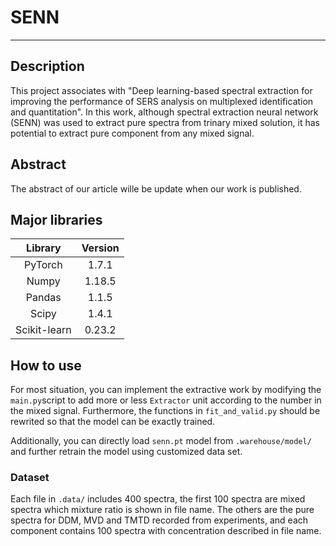 # SENN

-------

## Description

This project associates with "Deep learning-based spectral extraction for improving the performance of SERS analysis on multiplexed identification and quantitation". In this work, although spectral extraction neural network (SENN) was used to extract pure spectra from trinary mixed solution, it has potential to extract pure component from any mixed signal.

## Abstract

The abstract of our article wille be update when our work is published.

## Major libraries

|  Library  |  Version  |
|:---------:|:---------:|
|PyTorch| 1.7.1 |
|Numpy | 1.18.5 |
|Pandas| 1.1.5 |
|Scipy | 1.4.1 |
|Scikit-learn | 0.23.2 |

## How to use

For most situation, you can implement the extractive work by modifying the `main.py`script to add more or less `Extractor` unit according to the number in the mixed signal. Furthermore, the functions in `fit_and_valid.py` should be rewrited so that the model can be exactly trained.

Additionally, you can directly load `senn.pt` model from `.warehouse/model/` and further retrain the model using customized data set.

### Dataset

Each file in `.data/` includes 400 spectra, the first 100 spectra are mixed spectra which mixture ratio is shown in file name. The others are the pure spectra for DDM, MVD and TMTD recorded from experiments, and each component contains 100 spectra with concentration described in file name.
